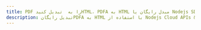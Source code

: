 ---title: PDF را به  تبدیل کنیدHTML، PDFA به HTML مبدل رایگان یا Nodejs SDKdescription: تبدیل رایگانPDFA به HTML با استفاده از Nodejs Cloud APIs & SDK همچنین اسناد PDF را در Cloud ایجاد، ویرایش و رندر کنید.---